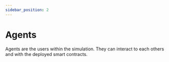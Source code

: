 ```yaml
---
sidebar_position: 2
---
```


# Agents

Agents are the users within the simulation. They can interact to each others and with the deployed smart contracts.

